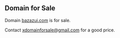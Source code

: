 ## Domain for Sale

Domain [bazazui.com](http://bazazui.com) is for sale.

Contact [xdomainforsale@gmail.com](xdomainforsale@gmail.com) for a good price.
